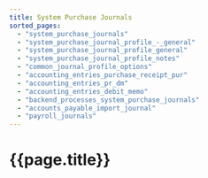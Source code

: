 ```yaml
---
title: System Purchase Journals
sorted_pages:
  - "system_purchase_journals"
  - "system_purchase_journal_profile_-_general"
  - "system_purchase_journal_profile_general"
  - "system_purchase_journal_profile_notes"
  - "common_journal_profile_options"
  - "accounting_entries_purchase_receipt_pur"
  - "accounting_entries_pr_dm"
  - "accounting_entries_debit_memo"
  - "backend_processes_system_purchase_journals"
  - "accounts_payable_import_journal"
  - "payroll_journals"
---
```

# {{page.title}}
